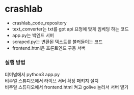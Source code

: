 # crashlab
* crashlab_code_repository
* text_converter는 txt를 gpt api 요청에 맞게 임베딩 하는 코드
* app.py는 백엔드 서버
* scraped.py는 변환된 텍스트를 불러들이는 코드
* frontend.html은 프론트엔드 구동 서버


### 실행 방법 ###
터미널에서 python3 app.py<br>
비주얼 스튜디오에서 라이브 서버 확장 패키지 설치<br>
비주얼 스튜디오에서 frontend.html 켜고 golive 눌러서 서버 열기
